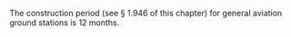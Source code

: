 The construction period (see § 1.946 of this chapter) for general aviation ground stations is 12 months.

